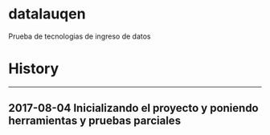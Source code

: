 # datalauqen
Prueba de tecnologias de ingreso de datos

# History

---
## 2017-08-04 Inicializando el proyecto y poniendo herramientas y pruebas parciales
